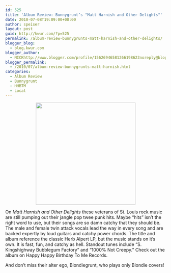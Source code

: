 ```yaml
---
id: 525
title: 'Album Review: Bunnygrunt’s "Matt Harnish and Other Delights"'
date: 2010-07-08T19:09:00+00:00
author: speiser
layout: post
guid: http://kwur.com/?p=525
permalink: /album-review-bunnygrunts-matt-harnish-and-other-delights/
blogger_blog:
  - blog.kwur.com
blogger_author:
  - NICKhttp://www.blogger.com/profile/15626946581266198623noreply@blogger.com
blogger_permalink:
  - /2010/07/album-review-bunnygrunts-matt-harnish.html
categories:
  - Album Review
  - Bunnygrunt
  - HHBTM
  - Local
---
```

<div class="pf-content">
  <p>
    <a onblur="try {parent.deselectBloggerImageGracefully();} catch(e) {}" href="http://4.bp.blogspot.com/_UpnALNoBX88/TDYjtGbf9aI/AAAAAAAAAf4/Rr5o79mQczE/s1600/Bunnygrunt-Delights-CD-Art.jpg"><img style="display:block; margin:0px auto 10px; text-align:center;cursor:pointer; cursor:hand;width: 313px; height: 320px;" src="http://4.bp.blogspot.com/_UpnALNoBX88/TDYjtGbf9aI/AAAAAAAAAf4/Rr5o79mQczE/s320/Bunnygrunt-Delights-CD-Art.jpg" border="0" alt=""id="BLOGGER_PHOTO_ID_5491616053351937442" /></a>
  </p>
  
  <p>
    On <span style="font-style:italic;">Matt Harnish and Other Delights</span> these veterans of St. Louis rock music are still pumping out their jangle pop twee punk hits. Maybe “hits” isn’t the right word to use, but their songs are so damn catchy that they should be. The male and female twin attack vocals lead the way in every song and are backed expertly by loud guitars and catchy power chords. The title and album reference the classic Herb Alpert LP, but the music stands on it’s own. It is fast, fun, and catchy as hell. Standout tunes include “S. Kingshighway Bubblegum Factory” and “1000% Not Creepy.” Check out the album on Happy Happy Birthday To Me Records.
  </p>
  
  <p>
    And don’t miss their alter ego, Blondiegrunt, who plays only Blondie covers!
  </p>
</div>